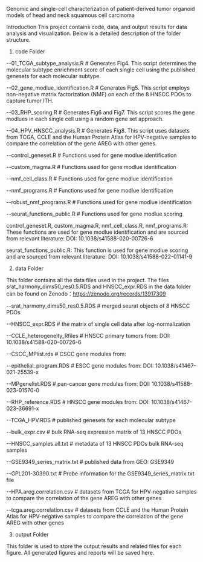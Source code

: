 Genomic and single-cell characterization of patient-derived tumor organoid models of head and neck squamous cell carcinoma


Introduction
This project contains code, data, and output results for data analysis and visualization. Below is a detailed description of the folder structure.

1. code Folder

--01_TCGA_subtype_analysis.R          # Generates Fig4. This script determines the molecular subtype enrichment score of each single cell using the published genesets for each molecular subtype.

--02_gene_modlue_identification.R     # Generates Fig5. This script employs non-negative matrix factorization (NMF) on each of the 8 HNSCC PDOs to capture tumor ITH.

--03_RHP_scoring.R                    # Generates Fig6 and Fig7. This script scores the gene modlues in each single cell using a random gene set approach.

--04_HPV_HNSCC_analysis.R             # Generates Fig8. This script uses datasets from TCGA, CCLE and the Human Protein Atlas for HPV-negative samples to compare the correlation of the gene AREG with other genes.

--control_geneset.R                   # Functions used for gene modlue identification

--custom_magma.R                      # Functions used for gene modlue identification

--nmf_cell_class.R                    # Functions used for gene modlue identification

--nmf_programs.R                      # Functions used for gene modlue identification

--robust_nmf_programs.R               # Functions used for gene modlue identification

--seurat_functions_public.R           # Functions used for gene modlue scoring

control_geneset.R, custom_magma.R, nmf_cell_class.R, nmf_programs.R: These functions are used for gene modlue identification and are sourced from relevant literature: DOI: 10.1038/s41588-020-00726-6

seurat_functions_public.R: This function is used for gene modlue scoring and are sourced from relevant literature: DOI: 10.1038/s41588-022-01141-9


2. data Folder
   
This folder contains all the data files used in the project. 
The files srat_harmony_dims50_res0.5.RDS and HNSCC_expr.RDS in the data folder can be found on Zenodo：https://zenodo.org/records/13917309

--srat_harmony_dims50_res0.5.RDS      # merged seurat objects of 8 HNSCC PDOs 

--HNSCC_expr.RDS                      # the matrix of single cell data after log-normalization

--CCLE_heterogeneity_Rfiles           # HNSCC primary tumors from: DOI: 10.1038/s41588-020-00726-6

--CSCC_MPlist.rds                     # CSCC gene modules from: 

--epithelial_program.RDS              # ESCC gene modules from: DOI: 10.1038/s41467-021-25539-x

--MPgenelist.RDS                      # pan-cancer gene modules from: DOI: 10.1038/s41588-023-01570-0

--RHP_reference.RDS                   # HNSCC gene modules from: DOI: 10.1038/s41467-023-36691-x

--TCGA_HPV.RDS                        # published genesets for each molecular subtype

--bulk_expr.csv                       # bulk RNA-seq expression matrix of 13 HNSCC PDOs

--HNSCC_samples.all.txt               # metadata of 13 HNSCC PDOs bulk RNA-seq samples

--GSE9349_series_matrix.txt           # published data from GEO: GSE9349

--GPL201-30390.txt                    # Probe information for the GSE9349_series_matrix.txt file

--HPA.areg.correlation.csv            # datasets from TCGA for HPV-negative samples to compare the correlation of the gene AREG with other genes

--tcga.areg.correlation.csv           # datasets from CCLE and the Human Protein Atlas for HPV-negative samples to compare the correlation of the gene AREG with other genes


3. output Folder
 
This folder is used to store the output results and related files for each figure. All generated figures and reports will be saved here.

 
